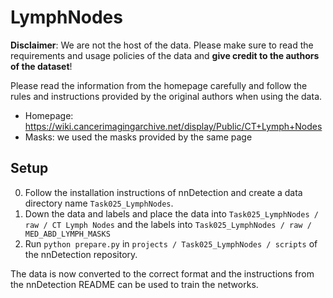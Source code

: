 # LymphNodes
**Disclaimer**: We are not the host of the data.
Please make sure to read the requirements and usage policies of the data and **give credit to the authors of the dataset**!

Please read the information from the homepage carefully and follow the rules and instructions provided by the original authors when using the data.
- Homepage: https://wiki.cancerimagingarchive.net/display/Public/CT+Lymph+Nodes
- Masks: we used the masks provided by the same page

## Setup
0. Follow the installation instructions of nnDetection and create a data directory name `Task025_LymphNodes`.
1. Down the data and labels and place the data into `Task025_LymphNodes / raw / CT Lymph Nodes` and the labels into `Task025_LymphNodes / raw / MED_ABD_LYMPH_MASKS`
2. Run `python prepare.py` in `projects / Task025_LymphNodes / scripts` of the nnDetection repository.

The data is now converted to the correct format and the instructions from the nnDetection README can be used to train the networks.
